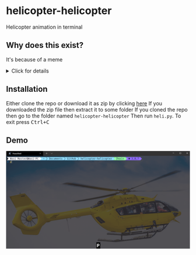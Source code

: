 # helicopter-helicopter

Helicopter animation in terminal

## Why does this exist?
It's because of a meme

<details close>
<summary>Click for details</summary>

See [this page](https://wiki.projecttopics.org/982409-what-is-helicopter-helicopter-meme-viral-tiktok-song-explore/index.html "Meme explanation") for a highly detailed explanation

### The origins
> The helicopter helicopter is a meme that got generated around November of this year.
> According to YouTube, the original video is about five seconds long. The video features a young Arab boy that has placed himself as a seat for the motorbike.
> His face is the headlight while his hands rest on the wheel of the Transformer-like vehicle.
> The serious expression on the boy’s face makes the video even more hilarious.
> The shot clip has managed to gather over 150,000 views in a few short days.
> On TikTok, the sound is famous as Helikopter by Fezlija.

### The creator
> The singer behind the Helikoppter helipkopter meme is none other then Fazlija. He is a 49 year old musician from Bosnia and herzegovinea.
> The singer released the song back in 2015. After a few creators used the tune for their background music, the sound started getting the recognition it deserves.
> It seems that the song has yet to have an English translation. According to Know your meme, the sone is about money and helicopter.
> The youtube videos have about 2 million views.

These memes usually have a music where a person with a arabic accent sings helikopter, helikopter\
There are three versions of this song: [#1](https://youtu.be/neDWGg2mGqo "1st Song"), [#2](https://youtu.be/neDWGg2mGqo?t=10 "2nd Song"), [#3](https://youtu.be/neDWGg2mGqo?t=33 "3rd Song")

</details>

## Installation

Either clone the repo or download it as zip by clicking [here](https://github.com/wasi-master/helicopter-helicopter/archive/refs/heads/main.zip)
If you downloaded the zip file then extract it to some folder
If you cloned the repo then go to the folder named `helicopter-helicopter`
Then run `heli.py`.
To exit press <kbd>Ctrl+C</kbd>

## Demo

![helikopter-helikopter](helikopter-helikopter.gif)